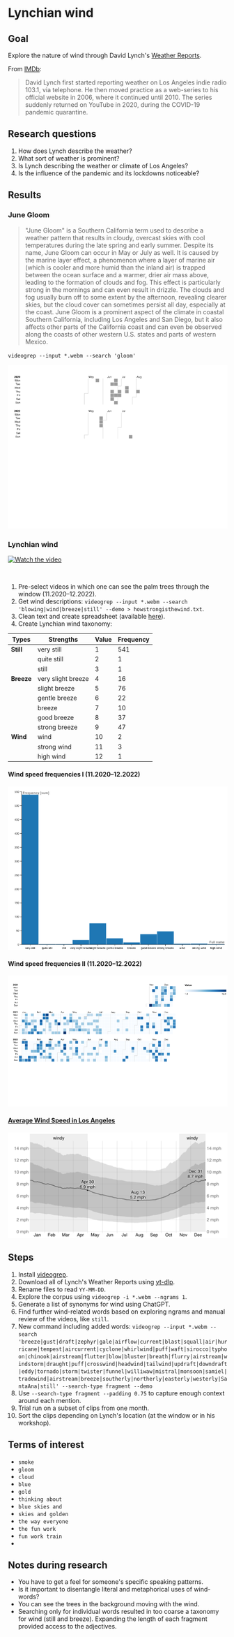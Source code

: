 # Lynchian wind

## Goal
Explore the nature of wind through David Lynch's [Weather Reports](https://www.youtube.com/playlist?list=PLTPQcjlcvvXExy6Ti4TccyRvwntL00b2w).

From [IMDb](https://www.imdb.com/title/tt12313750/trivia/?ref_=tt_trv_trv):
> David Lynch first started reporting weather on Los Angeles indie radio 103.1, via telephone. He then moved practice as a web-series to his official website in 2006, where it continued until 2010. The series suddenly returned on YouTube in 2020, during the COVID-19 pandemic quarantine.

## Research questions
1. How does Lynch describe the weather?
2. What sort of weather is prominent?
3. Is Lynch describing the weather or climate of Los Angeles?
4. Is the influence of the pandemic and its lockdowns noticeable? 

## Results
### June Gloom
> "June Gloom" is a Southern California term used to describe a weather pattern that results in cloudy, overcast skies with cool temperatures during the late spring and early summer. Despite its name, June Gloom can occur in May or July as well. It is caused by the marine layer effect, a phenomenon where a layer of marine air (which is cooler and more humid than the inland air) is trapped between the ocean surface and a warmer, drier air mass above, leading to the formation of clouds and fog.
> This effect is particularly strong in the mornings and can even result in drizzle. The clouds and fog usually burn off to some extent by the afternoon, revealing clearer skies, but the cloud cover can sometimes persist all day, especially at the coast.
> June Gloom is a prominent aspect of the climate in coastal Southern California, including Los Angeles and San Diego, but it also affects other parts of the California coast and can even be observed along the coasts of other western U.S. states and parts of western Mexico.

`videogrep --input *.webm --search 'gloom'`

![](https://github.com/mhep/lynchian-wind/blob/main/img/gloom.png)

### Lynchian wind

[![Watch the video](https://img.youtube.com/vi/2MO8sieRrEU/default.jpg)](https://www.youtube.com/watch?v=2MO8sieRrEU)

![]()

1. Pre-select videos in which one can see the palm trees through the window (11.2020–12.2022).
2. Get wind descriptions: `videogrep --input *.webm --search 'blowing|wind|breeze|still' --demo > howstrongisthewind.txt`.
3. Clean text and create spreadsheet (available [here](https://github.com/mhep/lynchian-wind/blob/main/data/lynchian-wind.csv)).
4. Create Lynchian wind taxonomy:

| **Types**  | **Strengths**      | **Value** | **Frequency** |
|------------|--------------------|-----------|---------------|
| **Still**  | very still         |         1 | 		   541|
|            | quite still        |         2 |				 1|
|            | still              |         3 |				 1|
| **Breeze** | very slight breeze |         4 |				16|
|            | slight breeze      |         5 |				76|
|            | gentle breeze      |         6 |				22|
|            | breeze             |         7 |				10|
|            | good breeze        |         8 |				37|
|            | strong breeze      |         9 |				47|
| **Wind**   | wind               |        10 |				 2|
|            | strong wind        |        11 |				 3|
|            | high wind          |        12 |				 1|

#### Wind speed frequencies I (11.2020–12.2022)
![](https://github.com/mhep/lynchian-wind/blob/main/img/wind-strength-frequency.png)

#### Wind speed frequencies II (11.2020–12.2022)
![](https://github.com/mhep/lynchian-wind/blob/main/img/wind-over-year.png)

#### [Average Wind Speed in Los Angeles](https://weatherspark.com/y/1705/Average-Weather-in-Los-Angeles-California-United-States-Year-Round#Figures-WindSpeed)
![](https://github.com/mhep/lynchian-wind/blob/main/img/average-la-windspeed.png)


## Steps
1. Install [videogrep](https://github.com/antiboredom/videogrep).
2. Download all of Lynch's Weather Reports using [yt-dlp](https://github.com/yt-dlp/yt-dlp).
3. Rename files to read `YY-MM-DD`.
3. Explore the corpus using `videogrep -i *.webm --ngrams 1`.
4. Generate a list of synonyms for wind using ChatGPT.
7. Find further wind-related words based on exploring ngrams and manual review of the videos, like `still`.
8. New command including added words: `videogrep --input *.webm --search 'breeze|gust|draft|zephyr|gale|airflow|current|blast|squall|air|hurricane|tempest|aircurrent|cyclone|whirlwind|puff|waft|sirocco|typhoon|chinook|airstream|flutter|blow|bluster|breath|flurry|airstream|windstorm|draught|puff|crosswind|headwind|tailwind|updraft|downdraft|eddy|tornado|storm|twister|funnel|williwaw|mistral|monsoon|samiel|tradewind|airstream|breeze|southerly|northerly|easterly|westerly|SantaAna|still' --search-type fragment --demo`
10. Use `--search-type fragment --padding 0.75` to capture enough context around each mention.
11. Trial run on a subset of clips from one month.
12. Sort the clips depending on Lynch's location (at the window or in his workshop).

## Terms of interest
- `smoke`
- `gloom`
- `cloud`
- `blue`
- `gold`
- `thinking about`
- `blue skies and`
- `skies and golden`
- `the way everyone`
- `the fun work`
- `fun work train`
- 

## Notes during research
- You have to get a feel for someone's specific speaking patterns.
- Is it important to disentangle literal and metaphorical uses of wind-words?
- You can see the trees in the background moving with the wind.
- Searching only for individual words resulted in too coarse a taxonomy for wind (still and breeze). Expanding the length of each fragment provided access to the adjectives.

